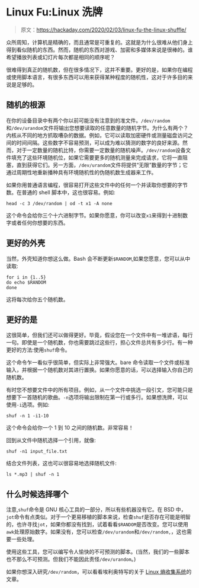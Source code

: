 # Linux Fu:Linux 洗牌

> 原文：<https://hackaday.com/2020/02/03/linux-fu-the-linux-shuffle/>

众所周知，计算机是精确的，而且通常是可重复的。这就是为什么很难从他们身上得到看似随机的东西。然而，随机的东西对游戏、加密和多媒体来说是很棒的。谁希望播放列表或幻灯片每次都是相同的顺序呢？

很难得到真正的随机数，但在很多情况下，这并不重要。更好的是，如果你在编程或使用脚本语言，有很多东西可以用来获得某种程度的随机性，这对于许多目的来说是足够的。

## 随机的根源

在你的设备目录中有两个你以前可能没有注意到的准文件。`/dev/random`和`/dev/urandom`文件将输出您想要读取的任意数量的随机字节。为什么有两个？内核从不同的地方抓取嘈杂的数据。例如，它可以读取加密硬件或测量磁盘访问之间的时间间隔。这些数字不容易预测，可以成为难以猜测的数字的良好来源。然而，对于一定数量的随机比特，你需要一定数量的随机噪声。`/dev/random`设备文件填充了这些环境随机位，如果它需要更多的随机测量来完成请求，它将一直阻塞，直到获得它们。另一方面，`/dev/urandom`文件将提供“无限”数量的字节；它通过周期性地重新播种具有环境随机性的伪随机数生成器来工作。

如果你用普通语言编程，很容易打开这些文件中的任何一个并读取你想要的字节数。在普通的 shell 脚本中，这也很容易。例如:

```
head -c 3 /dev/random | od -t x1 -A none
```

这个命令会给你三个十六进制字节。如果你愿意，你可以改变`x1`来得到十进制数字或者任何你想要的东西。

## 更好的外壳

当然，外壳知道你想这么做。Bash 会不断更新`$RANDOM`,如果您愿意，您可以从中读取:

```
for i in {1..5}
do echo $RANDOM
done
```

这将每次给你五个随机数。

## 更好的是

这很简单，但我们还可以做得更好。毕竟，假设您在一个文件中有一堆谚语，每行一句。即使是一个随机数，你也需要跳过这些行，担心文件总共有多少行。有一种更好的方法:使用`shuf`命令。

这个命令乍一看似乎很简单，但实际上非常强大。bare 命令读取一个文件或标准输入，并根据一个随机数对其进行置换。如果你愿意的话，可以选择输入你自己的随机数。

有时您不想要文件中的所有项目。例如，从一个文件中挑选一段引文，您可能只是想要下一首随机的歌曲。`-n`选项将输出限制在第一行或多行。如果想洗牌，可以使用`-i`选项。例如:

```
shuf -n 1 -i1-10
```

这个命令会给你一个 1 到 10 之间的随机数。非常容易！

回到从文件中随机选择一个引用，就像:

```
shuf -n1 input_file.txt
```

结合文件列表，这也可以很容易地选择随机文件:

```
ls *.mp3 | shuf -n 1
```

## 什么时候选择哪个

注意,`shuf`命令是 GNU 核心工具的一部分，所以有些机器没有它。在 BSD 中，`jot`命令有点类似。对于一个更易移植的脚本来说，检查`shuf`是否存在可能是明智的，也许寻找`jot`，如果你都没有找到，试着看看`$RANDOM`是否改变。您可以使用`awk`处理原始数字。如果没有，您可以检查`/dev/urandom`和`/dev/random,`，这也需要一些处理。

使用这些工具，您可以编写令人愉快的不可预测的脚本。(当然，我们的一些脚本也不那么不可预测。但我们不能因此责怪`/dev/urandom`。)

如果你想深入研究`/dev/random`，可以看看埃利奥特写的关于 [Linux 熵收集系统](https://hackaday.com/2017/11/02/what-is-entropy-and-how-do-i-get-more-of-it/)的文章。